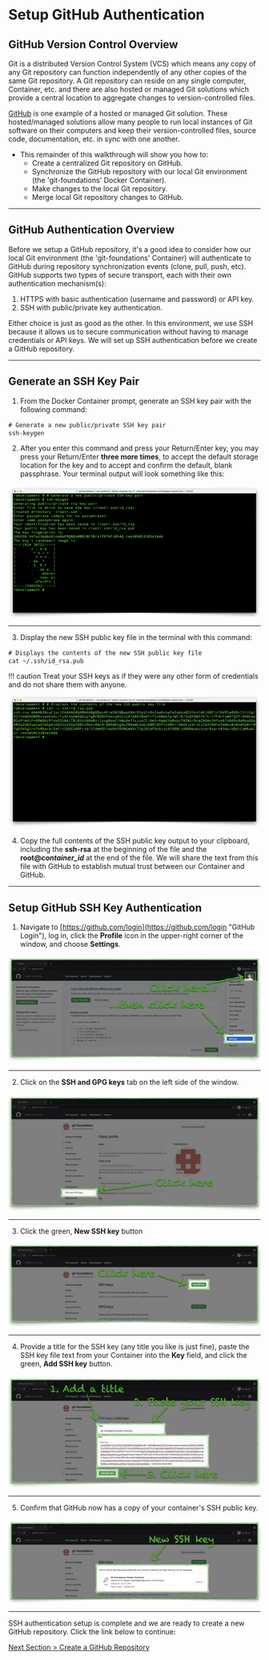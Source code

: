 # Setup GitHub Authentication

## GitHub Version Control Overview

Git is a distributed Version Control System (VCS) which means any copy of any Git repository can function independently of any other copies of the same Git repository. A Git repository can reside on any single computer, Container, etc. and there are also hosted or managed Git solutions which provide a central location to aggregate changes to version-controlled files.

[GitHub](https://github.com "GitHub.com") is one example of a hosted or managed Git solution.  These hosted/managed solutions allow many people to run local instances of Git software on their computers and keep their version-controlled files, source code, documentation, etc. in sync with one another.

- This remainder of this walkthrough will show you how to:
  - Create a centralized Git repository on GitHub.
  - Synchronize the GitHub repository with our local Git environment (the 'git-foundations' Docker Container).
  - Make changes to the local Git repository.
  - Merge local Git repository changes to GitHub.

---

## GitHub Authentication Overview

Before we setup a GitHub repository, it's a good idea to consider how our local Git environment (the 'git-foundations' Container) will authenticate to GitHub during repository synchronization events (clone, pull, push, etc). GitHub supports two types of secure transport, each with their own authentication mechanism(s):

1. HTTPS with basic authentication (username and password) or API key.
2. SSH with public/private key authentication.

Either choice is just as good as the other. In this environment, we use SSH because it allows us to secure communication without having to manage credentials or API keys. We will set up SSH authentication before we create a GitHub repository.

---

## Generate an SSH Key Pair

1. From the Docker Container prompt, generate an SSH key pair with the following command:

```shell
# Generate a new public/private SSH key pair
ssh-keygen
```

2. After you enter this command and press your Return/Enter key, you may press your Return/Enter **three more times**, to accept the default storage location for the key and to accept and confirm the default, blank passphrase. Your terminal output will look something like this:

![container-ssh-keygen](../images/container-ssh-keygen.png "ssh-keygen")

---

3. Display the new SSH public key file in the terminal with this command:

```shell
# Displays the contents of the new SSH public key file
cat ~/.ssh/id_rsa.pub
```

!!! caution
    Treat your SSH keys as if they were any other form of credentials and do not share them with anyone.

![container-ssh-key](../images/container-ssh-key.png "cat ~/.ssh/id_rsa.pub")

4. Copy the full contents of the SSH public key output to your clipboard, including the **ssh-rsa** at the beginning of the file and the **root@_container_id_** at the end of the file. We will share the text from this file with GitHub to establish mutual trust between our Container and GitHub.

---

## Setup GitHub SSH Key Authentication

1. Navigate to [https://github.com/login](https://github.com/login "GitHub Login"), log in, click the **Profile** icon in the upper-right corner of the window, and choose **Settings**.

![github-settings](../images/github-settings.png "GitHub settings access")

---

2. Click on the **SSH and GPG keys** tab on the left side of the window.

![github-profile](../images/github-profile.png "GitHub profile")

---

3. Click the green, **New SSH key** button

![github-ssh-keys](../images/github-ssh-keys.png "GitHub SSH keys")

---

4. Provide a title for the SSH key (any title you like is just fine), paste the SSH key file text from your Container into the **Key** field, and click the green, **Add SSH key** button.

![github-add-ssh-key](../images/github-add-ssh-key.png "GitHub create SSH key")

---

5. Confirm that GitHub now has a copy of your container's SSH public key.

![github-new-ssh-key](../images/github-new-ssh-key.png "GitHub new SSH key")

---

SSH authentication setup is complete and we are ready to create a new GitHub repository. Click the link below to continue:

[Next Section > Create a GitHub Repository](section_3.md "Create a GitHub Repository")
